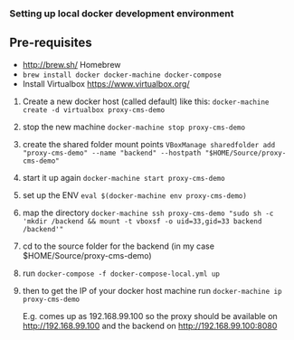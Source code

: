 
### Setting up local docker development environment

## Pre-requisites
- http://brew.sh/ Homebrew
- `brew install docker docker-machine docker-compose`
- Install Virtualbox https://www.virtualbox.org/

1. Create a new docker host (called default) like this:
```docker-machine create -d virtualbox proxy-cms-demo```

2. stop the new machine
```docker-machine stop proxy-cms-demo```

3. create the shared folder mount points
```VBoxManage sharedfolder add "proxy-cms-demo" --name "backend" --hostpath "$HOME/Source/proxy-cms-demo"```

4. start it up again
```docker-machine start proxy-cms-demo```

5. set up the ENV
```eval $(docker-machine env proxy-cms-demo)```

6. map the directory
```docker-machine ssh proxy-cms-demo "sudo sh -c 'mkdir /backend && mount -t vboxsf -o uid=33,gid=33 backend /backend'"```

7. cd to the source folder for the backend (in my case $HOME/Source/proxy-cms-demo)

8. run
    ```docker-compose -f docker-compose-local.yml up```

9. then to get the IP of your docker host machine run
    ```docker-machine ip proxy-cms-demo```

    E.g. comes up as 192.168.99.100
    so the proxy should be available on http://192.168.99.100
    and the backend on http://192.168.99.100:8080
